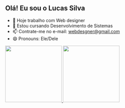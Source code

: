 ## Olá! Eu sou o Lucas Silva

- 🔭 Hoje trabalho com Web designer
- 🌱 Estou cursando Desenvolvimento de Sistemas
- 📫 Contrate-me no e-mail: webdesgner@gmail.com
- 😄 Pronouns: Ele/Dele

<div>
  <a href="https://github.com/iamlucas25">
  <img height="180cm" srcset="(https://github-readme-stats.vercel.app/api?username=anuraghazra&show_icons=true&theme=radical)"/>
  <img height="180cm" srcset="https://github-readme-stats.vercel.app/api/top-langs/?username=iamlucas25&layout=compact&langs-count=168&theme=dracula"/>
</div>
